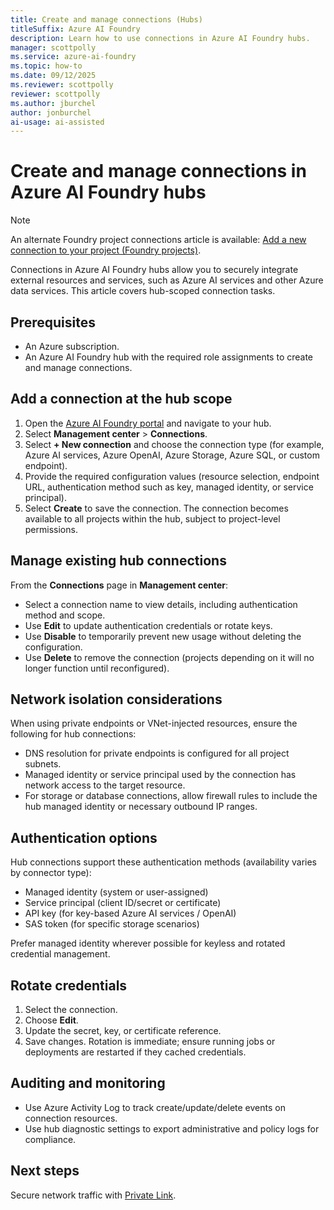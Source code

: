 ```yaml
---
title: Create and manage connections (Hubs)
titleSuffix: Azure AI Foundry
description: Learn how to use connections in Azure AI Foundry hubs.
manager: scottpolly
ms.service: azure-ai-foundry
ms.topic: how-to
ms.date: 09/12/2025
ms.reviewer: scottpolly
reviewer: scottpolly
ms.author: jburchel
author: jonburchel
ai-usage: ai-assisted
---
```


# Create and manage connections in Azure AI Foundry hubs

> [!NOTE]
> An alternate Foundry project connections article is available: [Add a new connection to your project (Foundry projects)](connections-add.md).

Connections in Azure AI Foundry hubs allow you to securely integrate external resources and services, such as Azure AI services and other Azure data services. This article covers hub-scoped connection tasks.

## Prerequisites

- An Azure subscription.
- An Azure AI Foundry hub with the required role assignments to create and manage connections.

## Add a connection at the hub scope

1. Open the [Azure AI Foundry portal](https://ai.azure.com/?cid=learnDocs) and navigate to your hub.
1. Select **Management center** > **Connections**.
1. Select **+ New connection** and choose the connection type (for example, Azure AI services, Azure OpenAI, Azure Storage, Azure SQL, or custom endpoint).
1. Provide the required configuration values (resource selection, endpoint URL, authentication method such as key, managed identity, or service principal).
1. Select **Create** to save the connection. The connection becomes available to all projects within the hub, subject to project-level permissions.

## Manage existing hub connections

From the **Connections** page in **Management center**:

- Select a connection name to view details, including authentication method and scope.
- Use **Edit** to update authentication credentials or rotate keys.
- Use **Disable** to temporarily prevent new usage without deleting the configuration.
- Use **Delete** to remove the connection (projects depending on it will no longer function until reconfigured).

## Network isolation considerations

When using private endpoints or VNet-injected resources, ensure the following for hub connections:

- DNS resolution for private endpoints is configured for all project subnets.
- Managed identity or service principal used by the connection has network access to the target resource.
- For storage or database connections, allow firewall rules to include the hub managed identity or necessary outbound IP ranges.

## Authentication options

Hub connections support these authentication methods (availability varies by connector type):

- Managed identity (system or user-assigned)
- Service principal (client ID/secret or certificate)
- API key (for key-based Azure AI services / OpenAI)
- SAS token (for specific storage scenarios)

Prefer managed identity wherever possible for keyless and rotated credential management.

## Rotate credentials

1. Select the connection.
2. Choose **Edit**.
3. Update the secret, key, or certificate reference.
4. Save changes. Rotation is immediate; ensure running jobs or deployments are restarted if they cached credentials.

## Auditing and monitoring

- Use Azure Activity Log to track create/update/delete events on connection resources.
- Use hub diagnostic settings to export administrative and policy logs for compliance.

## Next steps

Secure network traffic with [Private Link](./hub-configure-private-link.md).
